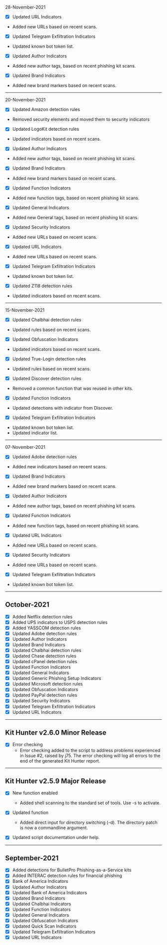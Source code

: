28-November-2021
- [x] Updated URL Indicators
* Added new URLs based on recent scans.

- [x] Updated Telegram Exfiltration Indicators
* Updated known bot token list.

- [x] Updated Author Indicators
* Added new author tags, based on recent phishing kit scans.

- [x] Updated Brand Indicators
* Added new brand markers based on recent scans.

---
20-November-2021
- [x] Updated Amazon detection rules
* Removed security elements and moved them to security indicators

- [x] Updated LogoKit detection rules
* Updated indicators based on recent scans.

- [x] Updated Author Indicators
* Added new author tags, based on recent phishing kit scans.

- [x] Updated Brand Indicators
* Added new brand markers based on recent scans.

- [x] Updated Function Indicators
* Added new function tags, based on recent phishing kit scans.

- [x] Updated General Indicators
* Added new General tags, based on recent phishing kit scans.

- [x] Updated Security Indicators
* Added new URLs based on recent scans.

- [x] Updated URL Indicators
* Added new URLs based on recent scans.

- [x] Updated Telegram Exfiltration Indicators
* Updated known bot token list.

- [x] Updated Z118 detection rules
* Updated indicators based on recent scans.

---
15-November-2021
- [x] Updated Chalbhai detection rules
* Updated rules based on recent scans.

- [x] Updated Obfuscation Indicators
* Updated indicators based on recent scans.

- [x] Updated True-Login detection rules
* Updated rules based on recent scans.

- [x] Updated Discover detection rules
* Removed a common function that was reused in other kits.

- [x] Updated Function Indicators
* Updated detections with indicator from Discover.

- [x] Updated Telegram Exfiltration Indicators
* Updated known bot token list.
* Updated indicator list.

---
07-November-2021
- [x] Updated Adobe detection rules
* Added new indicators based on recent scans.

- [x] Updated Brand Indicators
* Added new brand markers based on recent scans.

- [x] Updated Author Indicators
* Added new author tags, based on recent phishing kit scans.

- [x] Updated Function Indicators
* Added new function tags, based on recent phishing kit scans.

- [x] Updated URL Indicators
* Added new URLs based on recent scans.

- [x] Updated Security Indicators
* Added new URLs based on recent scans.

- [x] Updated Telegram Exfiltration Indicators
* Updated known bot token list.

---
## October-2021

- [x] Added Netflix detection rules
- [x] Added UPS indicators to USPS detection rules
- [x] Added YASSCOM detection rules
- [x] Updated Adobe detection rules
- [x] Updated Author Indicators
- [x] Updated Brand Indicators
- [x] Updated Chalbhai detection rules
- [x] Updated Chase detection rules
- [x] Updated cPanel detection rules
- [x] Updated Function Indicators
- [x] Updated General Indicators
- [x] Updated Generic Phishing Setup Indicators
- [x] Updated Microsoft detection rules
- [x] Updated Obfuscation Indicators
- [x] Updated PayPal detection rules
- [x] Updated Security Indicators
- [x] Updated Telegram Exfiltration Indicators
- [x] Updated URL Indicators

---
## Kit Hunter v2.6.0 Minor Release

- [x] Error checking
  * Error checking added to the script to address problems experienced in Issue #2, raised by j75.
    The error checking will log all errors to the end of the generated Kit Hunter report.

---
## Kit Hunter v2.5.9 Major Release

- [x] New function enabled
  * Added shell scanning to the standard set of tools. Use -s to activate.

- [x] Updated function
  * Added direct input for directory switching (-d). The directory patch is now a commandline argument.

- [x] Updated script documentation under help.

---
## September-2021

- [x] Added detections for BulletPro Phishing-as-a-Service kits
- [x] Added INTERAC detection rules for financial phishing
- [x] Bank of America Indicators
- [x] Updated Author Indicators
- [x] Updated Bank of America Indicators
- [x] Updated Brand Indicators
- [x] Updated Chalbhai Indicators
- [x] Updated Function Indicators
- [x] Updated General Indicators
- [x] Updated Obfuscation Indicators
- [x] Updated Quick Scan Indicators
- [x] Updated Telegram Exfiltration Indicators
- [x] Updated URL Indicators